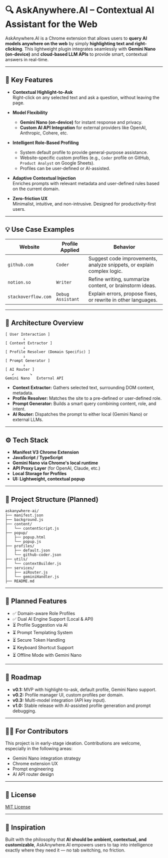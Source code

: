 # 🔍 AskAnywhere.AI – Contextual AI Assistant for the Web

AskAnywhere.AI is a Chrome extension that allows users to **query AI models anywhere on the web** by simply **highlighting text and right-clicking**. This lightweight plugin integrates seamlessly with **Gemini Nano (on-device)** and **cloud-based LLM APIs** to provide smart, contextual answers in real-time.

---

## 🚀 Key Features

- **Contextual Highlight-to-Ask**  
  Right-click on any selected text and ask a question, without leaving the page.

- **Model Flexibility**  
  - **Gemini Nano (on-device)** for instant response and privacy.
  - **Custom AI API Integration** for external providers like OpenAI, Anthropic, Cohere, etc.

- **Intelligent Role-Based Profiling**
  - System default profile to provide general-purpose assistance.
  - Website-specific custom profiles (e.g., `Coder` profile on GitHub, `Product Analyst` on Google Sheets).
  - Profiles can be user-defined or AI-assisted.

- **Adaptive Contextual Injection**  
  Enriches prompts with relevant metadata and user-defined rules based on the current domain.

- **Zero-friction UX**  
  Minimalist, intuitive, and non-intrusive. Designed for productivity-first users.

---

## 💡 Use Case Examples

| Website         | Profile Applied   | Behavior                                                                 |
|------------------|--------------------|--------------------------------------------------------------------------|
| `github.com`    | `Coder`            | Suggest code improvements, analyze snippets, or explain complex logic.  |
| `notion.so`     | `Writer`           | Refine writing, summarize content, or brainstorm ideas.                 |
| `stackoverflow.com` | `Debug Assistant` | Explain errors, propose fixes, or rewrite in other languages.         |

---

## 🧠 Architecture Overview

```plaintext
[ User Interaction ]
        ↓
[ Context Extractor ]
        ↓
[ Profile Resolver (Domain Specific) ]
        ↓
[ Prompt Generator ]
        ↓
[ AI Router ]
   ↙       ↘
Gemini Nano   External API
```

- **Context Extractor:** Gathers selected text, surrounding DOM content, metadata.
- **Profile Resolver:** Matches the site to a pre-defined or user-defined role.
- **Prompt Generator:** Builds a smart query combining content, role, and intent.
- **AI Router:** Dispatches the prompt to either local (Gemini Nano) or external LLMs.

---

## ⚙️ Tech Stack

- **Manifest V3 Chrome Extension**
- **JavaScript / TypeScript**
- **Gemini Nano via Chrome's local runtime**
- **API Proxy Layer** (for OpenAI, Claude, etc.)
- **Local Storage for Profiles**
- **UI: Lightweight, contextual popup**

---

## 📁 Project Structure (Planned)

```
askanywhere-ai/
├── manifest.json
├── background.js
├── content/
│   └── contentScript.js
├── popup/
│   ├── popup.html
│   └── popup.js
├── profiles/
│   ├── default.json
│   └── github-coder.json
├── utils/
│   └── contextBuilder.js
├── services/
│   ├── aiRouter.js
│   └── geminiHandler.js
├── README.md
```


---

## 🔧 Planned Features

- ✅ Domain-aware Role Profiles  
- ✅ Dual AI Engine Support (Local & API)  
- ⏳ Profile Suggestion via AI  
- ⏳ Prompt Templating System  
- ⏳ Secure Token Handling  
- ⏳ Keyboard Shortcut Support  
- ⏳ Offline Mode with Gemini Nano  

---

## 📌 Roadmap

- **v0.1:** MVP with highlight-to-ask, default profile, Gemini Nano support.  
- **v0.2:** Profile manager UI, custom profiles per domain.  
- **v0.3:** Multi-model integration (API key input).  
- **v1.0:** Stable release with AI-assisted profile generation and prompt debugging.  

---

## 🧑‍💻 For Contributors

This project is in early-stage ideation. Contributions are welcome, especially in the following areas:

- Gemini Nano integration strategy  
- Chrome extension UX  
- Prompt engineering  
- AI API router design  

---

## 📜 License

[MIT License](LICENSE)

---

## 💬 Inspiration

Built with the philosophy that **AI should be ambient, contextual, and customizable**, AskAnywhere.AI empowers users to tap into intelligence exactly where they need it — no tab switching, no friction.